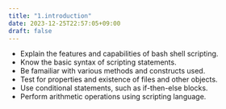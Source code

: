 ```yaml
---
title: "1.introduction"
date: 2023-12-25T22:57:05+09:00
draft: false
---
```


- Explain the features and capabilities of bash shell scripting.
- Know the basic syntax of scripting statements.
- Be famailiar with various methods and constructs used.
- Test for properties and existence of files and other objects.
- Use conditional statements, such as if-then-else blocks.
- Perform arithmetic operations using scripting language.


